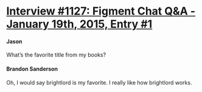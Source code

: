 # [Interview #1127: Figment Chat Q&A - January 19th, 2015, Entry #1](https://www.theoryland.com/intvmain.php?i=1127#1)

#### Jason

What’s the favorite title from my books?

#### Brandon Sanderson

Oh, I would say brightlord is my favorite. I really like how brightlord works.

